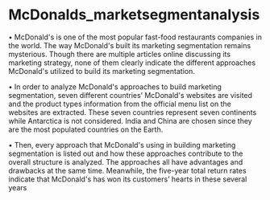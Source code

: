# McDonalds_marketsegmentanalysis

•	McDonald's is one of the most popular fast-food restaurants companies in the world. The way McDonald's built its marketing segmentation remains mysterious. Though there are multiple articles online discussing its marketing strategy, none of them clearly indicate the different approaches McDonald's utilized to build its marketing segmentation.

•	 In order to analyze McDonald's approaches to build marketing segmentation, seven different countries’ McDonald's websites are visited and the product types information from the official menu list on the websites are extracted. These seven countries represent seven continents while Antarctica is not considered. India and China are chosen since they are the most populated countries on the Earth.

•	 Then, every approach that McDonald's using in building marketing segmentation is listed out and how these approaches contribute to the overall structure is analyzed. The approaches all have advantages and drawbacks at the same time. Meanwhile, the five-year total return rates indicate that McDonald's has won its customers’ hearts in these several years
